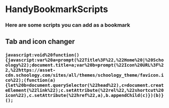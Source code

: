 # HandyBookmarkScripts
### Here are some scripts you can add as a bookmark

## Tab and icon changer
### `javascript:void%20function(){javascript:var%20a=prompt(%22Title%3F%22,%22Home%20|%20Schoology%22);document.title=a;var%20b=prompt(%22Icon%20URL%3F%22,%22https://asset-cdn.schoology.com/sites/all/themes/schoology_theme/favicon.ico%22);(function(a){let%20b=document.querySelector(%22head%22),c=document.createElement(%22link%22);c.setAttribute(%22rel%22,%22shortcut%20icon%22),c.setAttribute(%22href%22,a),b.appendChild(c)})(b)}();`

